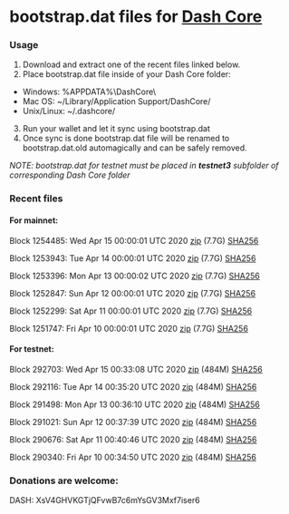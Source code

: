 # bootstrap.dat files for [Dash Core](https://github.com/dashpay/dash)

### Usage

1. Download and extract one of the recent files linked below.
2. Place bootstrap.dat file inside of your Dash Core folder:
 - Windows: %APPDATA%\DashCore\
 - Mac OS: ~/Library/Application Support/DashCore/
 - Unix/Linux: ~/.dashcore/
3. Run your wallet and let it sync using bootstrap.dat
4. Once sync is done bootstrap.dat file will be renamed to bootstrap.dat.old automagically and can be safely removed.

_NOTE: bootstrap.dat for testnet must be placed in **testnet3** subfolder of corresponding Dash Core folder_

### Recent files

#### For mainnet:

Block 1254485: Wed Apr 15 00:00:01 UTC 2020 [zip](https://dash-bootstrap.ams3.digitaloceanspaces.com/mainnet/2020-04-15/bootstrap.dat.zip) (7.7G) [SHA256](https://dash-bootstrap.ams3.digitaloceanspaces.com/mainnet/2020-04-15/sha256.txt)

Block 1253943: Tue Apr 14 00:00:01 UTC 2020 [zip](https://dash-bootstrap.ams3.digitaloceanspaces.com/mainnet/2020-04-14/bootstrap.dat.zip) (7.7G) [SHA256](https://dash-bootstrap.ams3.digitaloceanspaces.com/mainnet/2020-04-14/sha256.txt)

Block 1253396: Mon Apr 13 00:00:02 UTC 2020 [zip](https://dash-bootstrap.ams3.digitaloceanspaces.com/mainnet/2020-04-13/bootstrap.dat.zip) (7.7G) [SHA256](https://dash-bootstrap.ams3.digitaloceanspaces.com/mainnet/2020-04-13/sha256.txt)

Block 1252847: Sun Apr 12 00:00:01 UTC 2020 [zip](https://dash-bootstrap.ams3.digitaloceanspaces.com/mainnet/2020-04-12/bootstrap.dat.zip) (7.7G) [SHA256](https://dash-bootstrap.ams3.digitaloceanspaces.com/mainnet/2020-04-12/sha256.txt)

Block 1252299: Sat Apr 11 00:00:01 UTC 2020 [zip](https://dash-bootstrap.ams3.digitaloceanspaces.com/mainnet/2020-04-11/bootstrap.dat.zip) (7.7G) [SHA256](https://dash-bootstrap.ams3.digitaloceanspaces.com/mainnet/2020-04-11/sha256.txt)

Block 1251747: Fri Apr 10 00:00:01 UTC 2020 [zip](https://dash-bootstrap.ams3.digitaloceanspaces.com/mainnet/2020-04-10/bootstrap.dat.zip) (7.7G) [SHA256](https://dash-bootstrap.ams3.digitaloceanspaces.com/mainnet/2020-04-10/sha256.txt)


#### For testnet:

Block 292703: Wed Apr 15 00:33:08 UTC 2020 [zip](https://dash-bootstrap.ams3.digitaloceanspaces.com/testnet/2020-04-15/bootstrap.dat.zip) (484M) [SHA256](https://dash-bootstrap.ams3.digitaloceanspaces.com/testnet/2020-04-15/sha256.txt)

Block 292116: Tue Apr 14 00:35:20 UTC 2020 [zip](https://dash-bootstrap.ams3.digitaloceanspaces.com/testnet/2020-04-14/bootstrap.dat.zip) (484M) [SHA256](https://dash-bootstrap.ams3.digitaloceanspaces.com/testnet/2020-04-14/sha256.txt)

Block 291498: Mon Apr 13 00:36:10 UTC 2020 [zip](https://dash-bootstrap.ams3.digitaloceanspaces.com/testnet/2020-04-13/bootstrap.dat.zip) (484M) [SHA256](https://dash-bootstrap.ams3.digitaloceanspaces.com/testnet/2020-04-13/sha256.txt)

Block 291021: Sun Apr 12 00:37:39 UTC 2020 [zip](https://dash-bootstrap.ams3.digitaloceanspaces.com/testnet/2020-04-12/bootstrap.dat.zip) (484M) [SHA256](https://dash-bootstrap.ams3.digitaloceanspaces.com/testnet/2020-04-12/sha256.txt)

Block 290676: Sat Apr 11 00:40:46 UTC 2020 [zip](https://dash-bootstrap.ams3.digitaloceanspaces.com/testnet/2020-04-11/bootstrap.dat.zip) (484M) [SHA256](https://dash-bootstrap.ams3.digitaloceanspaces.com/testnet/2020-04-11/sha256.txt)

Block 290340: Fri Apr 10 00:34:50 UTC 2020 [zip](https://dash-bootstrap.ams3.digitaloceanspaces.com/testnet/2020-04-10/bootstrap.dat.zip) (484M) [SHA256](https://dash-bootstrap.ams3.digitaloceanspaces.com/testnet/2020-04-10/sha256.txt)


### Donations are welcome:

DASH: XsV4GHVKGTjQFvwB7c6mYsGV3Mxf7iser6
